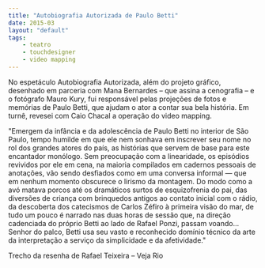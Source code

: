 ```yaml
---
title: "Autobiografia Autorizada de Paulo Betti"
date: 2015-03
layout: "default"
tags:
	- teatro
	- touchdesigner
	- video mapping
---
```


No espetáculo Autobiografia Autorizada, além do projeto gráfico, desenhado em parceria com Mana Bernardes – que assina a cenografia – e o fotógrafo Mauro Kury, fui responsável pelas projeções de fotos e memórias de Paulo Betti, que ajudam o ator a contar sua bela história. Em turnê, revesei com Caio Chacal a operação do video mapping.

"Emergem da infância e da adolescência de Paulo Betti no interior de São Paulo, tempo humilde em que ele nem sonhava em inscrever seu nome no rol dos grandes atores do país, as histórias que servem de base para este encantador monólogo. Sem preocupação com a linearidade, os episódios revividos por ele em cena, na maioria compilados em cadernos pessoais de anotações, vão sendo desfiados como em uma conversa informal — que em nenhum momento obscurece o lirismo da montagem. Do modo como a avó matava porcos até os dramáticos surtos de esquizofrenia do pai, das diversões de criança com brinquedos antigos ao contato inicial com o rádio, da descoberta dos catecismos de Carlos Zéfiro à primeira visão do mar, de tudo um pouco é narrado nas duas horas de sessão que, na direção cadenciada do próprio Betti ao lado de Rafael Ponzi, passam voando... Senhor do palco, Betti usa seu vasto e reconhecido domínio técnico da arte da interpretação a serviço da simplicidade e da afetividade."

Trecho da resenha de Rafael Teixeira – Veja Rio